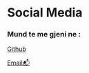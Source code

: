 # Social Media

### Mund te me gjeni ne :

[Github](https://github.com/esralatifi)

[Email📬](mailto:esra.latifi11@gmail.com)